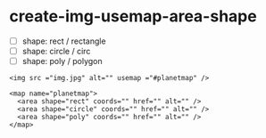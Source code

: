 # create-img-usemap-area-shape

- [ ] shape: rect / rectangle
- [ ] shape: circle / circ
- [ ] shape: poly / polygon

```
<img src ="img.jpg" alt="" usemap ="#planetmap" />

<map name="planetmap">
  <area shape="rect" coords="" href="" alt="" />
  <area shape="circle" coords="" href="" alt="" />
  <area shape="poly" coords="" href="" alt="" />
</map>
```